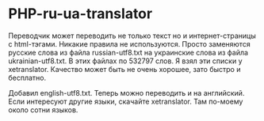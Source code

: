 # PHP-ru-ua-translator
Переводчик может переводить не только текст но и интернет-страницы с html-тэгами. Никакие правила не используются. Просто заменяются русские слова из файла russian-utf8.txt на украинские слова из файла ukrainian-utf8.txt. В этих файлах по 532797 слов. Я взял эти списки у xetranslator. Качество может быть не очень хорошее, зато быстро и бесплатно.

Добавил english-utf8.txt. Теперь можно переводить и на английский. Если интересуют другие языки, скачайте xetranslator. Там по-моему около сотни языков.
